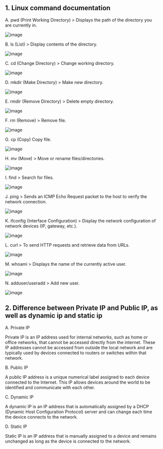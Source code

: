## 1. Linux command documentation
A. pwd (Print Working Directory) > Displays the path of the directory you are currently in.

![image](https://github.com/user-attachments/assets/52785fb3-ec4e-450f-8d7a-5fba3baba8c2)

B. ls (List) > Display contents of the directory.

![image](https://github.com/user-attachments/assets/fd5ff29e-510a-4a6c-8867-9fe3fb697a7b)

C. cd (Change Directory) > Change working directory.

![image](https://github.com/user-attachments/assets/f4fba387-eb5e-4863-80ea-c44bf7db9b71)

D. mkdir (Make Directory) > Make new directory.

![image](https://github.com/user-attachments/assets/6e6a51cc-7358-4c37-a75f-55fa2edcaf3f)

E. rmdir (Remove Directory) > Delete empty directory.

![image](https://github.com/user-attachments/assets/9cb49139-a681-42fe-9887-94482b9f4841)

F. rm (Remove) > Remove file.

![image](https://github.com/user-attachments/assets/1f5725b8-2328-40cb-8662-9d159fd05028)

G. cp (Copy) Copy file.

![image](https://github.com/user-attachments/assets/a04d3180-fc75-4460-8595-3ba70084db65)

H. mv (Move) > Move or rename files/directories.

![image](https://github.com/user-attachments/assets/cfcf1b16-b3a1-4918-a42a-32a42c6eb85a)

I. find > Search for files.

![image](https://github.com/user-attachments/assets/94f0038d-f747-4794-bf70-539780d2cf5d)

J. ping > Sends an ICMP Echo Request packet to the host to verify the network connection.

![image](https://github.com/user-attachments/assets/52a65a3f-5b15-41a7-a8a6-2fac5be47868)

K. ifconfig (Interface Configuration) > Display the network configuration of network devices (IP, gateway, etc.).

![image](https://github.com/user-attachments/assets/871fb551-d22e-46cc-9f70-266880e414d0)

L. curl > To send HTTP requests and retrieve data from URLs.

![image](https://github.com/user-attachments/assets/ec2a52a9-51c2-4121-9385-f193a1cea3b8)

M. whoami > Displays the name of the currently active user.

![image](https://github.com/user-attachments/assets/eb5b80c7-de1d-4658-9c39-fdf88a04cb35)

N. adduser/useradd > Add new user.

![image](https://github.com/user-attachments/assets/67849b17-f7ef-475c-9ed7-9994449fef9f)


## 2. Difference between Private IP and Public IP, as well as dynamic ip and static ip
A. Private IP

Private IP is an IP address used for internal networks, such as home or office networks, that cannot be accessed directly from the internet. These IP addresses cannot be accessed from outside the local network and are typically used by devices connected to routers or switches within that network.

B. Public IP

A public IP address is a unique numerical label assigned to each device connected to the Internet. This IP allows devices around the world to be identified and communicate with each other. 

C. Dynamic IP

A dynamic IP is an IP address that is automatically assigned by a DHCP (Dynamic Host Configuration Protocol) server and can change each time the device connects to the network.

D. Static IP

Static IP is an IP address that is manually assigned to a device and remains unchanged as long as the device is connected to the network.
